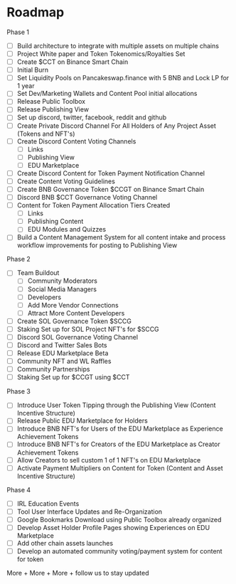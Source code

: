 # Roadmap

Phase 1

* [ ] Build architecture to integrate with multiple assets on multiple chains
* [ ] Project White paper and Token Tokenomics/Royalties Set
* [ ] Create $CCT on Binance Smart Chain
* [ ] Initial Burn
* [ ] Set Liquidity Pools on Pancakeswap.finance with 5 BNB and Lock LP for 1 year
* [ ] Set Dev/Marketing Wallets and Content Pool initial allocations
* [ ] Release Public Toolbox
* [ ] Release Publishing View
* [ ] Set up discord, twitter, facebook, reddit and github
* [ ] Create Private Discord Channel For All Holders of Any Project Asset (Tokens and NFT's)
* [ ] Create Discord Content Voting Channels
  * [ ] Links
  * [ ] Publishing View
  * [ ] EDU Marketplace
* [ ] Create Discord Content for Token Payment Notification Channel
* [ ] Create Content Voting Guidelines
* [ ] Create BNB Governance Token $CCGT on Binance Smart Chain
* [ ] Discord BNB $CCT Governance Voting Channel
* [ ] Content for Token Payment Allocation Tiers Created
  * [ ] Links&#x20;
  * [ ] Publishing Content
  * [ ] EDU Modules and Quizzes
* [ ] Build a Content Management System for all content intake and process workflow improvements for posting to Publishing View

Phase 2

* [ ] Team Buildout
  * [ ] Community Moderators
  * [ ] Social Media Managers
  * [ ] Developers
  * [ ] Add More Vendor Connections
  * [ ] Attract More Content Developers
* [ ] Create SOL Governance Token $SCCG
* [ ] Staking Set up for SOL Project NFT's for $SCCG
* [ ] Discord SOL Governance Voting Channel
* [ ] Discord and Twitter Sales Bots
* [ ] Release EDU Marketplace Beta
* [ ] Community NFT and WL Raffles&#x20;
* [ ] Community Partnerships
* [ ] Staking Set up for $CCGT using $CCT

Phase 3

* [ ] Introduce User Token Tipping through the Publishing View (Content Incentive Structure)
* [ ] Release Public EDU Marketplace for Holders
* [ ] Introduce BNB NFT's for Users of the EDU Marketplace as Experience Achievement Tokens
* [ ] Introduce BNB NFT's for Creators of the EDU Marketplace as Creator Achievement Tokens&#x20;
* [ ] Allow Creators to sell custom 1 of 1 NFT's on EDU Marketplace
* [ ] Activate Payment Multipliers on Content for Token (Content and Asset Incentive Structure)

Phase 4

* [ ] IRL Education Events&#x20;
* [ ] Tool User Interface Updates and Re-Organization
* [ ] Google Bookmarks Download using Public Toolbox already organized
* [ ] Develop Asset Holder Profile Pages showing Experiences on EDU Marketplace&#x20;
* [ ] Add other chain assets launches
* [ ] Develop an automated community voting/payment system for content for token&#x20;

More + More + More + follow us to stay updated

